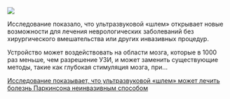 <!--2025-09-06 14:02:01-->
<div class="yb">
  <div class="rss habr"><img src="https://habrastorage.org/getpro/habr/upload_files/208/392/b98/208392b9812dd081f9008f4549caee8e.jpg" /><p>Исследование показало, что ультразвуковой «шлем» открывает новые возможности для лечения неврологических заболеваний без хирургического вмешательства или других инвазивных процедур.</p><p>Устройство может воздействовать на области мозга, которые в 1000 раз меньше, чем разрешение УЗИ, и может заменить существующие методы, такие как глубокая стимуляция мозга, при... <p class="titl"><a href="https://habr.com/ru/news/944586/?utm_source=habrahabr&utm_medium=rss&utm_campaign=944586">Исследование показывает, что ультразвуковой «шлем» может лечить болезнь Паркинсона неинвазивным способом</a></p></div>
</div>

